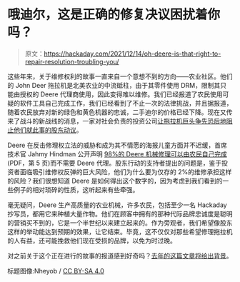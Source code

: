 # 哦迪尔，这是正确的修复决议困扰着你吗？

> 原文：<https://hackaday.com/2021/12/14/oh-deere-is-that-right-to-repair-resolution-troubling-you/>

这些年来，关于维修权利的故事一直来自一个意想不到的方向——农业社区。他们的 John Deer 拖拉机是北美农业的中流砥柱，由于其零件使用 DRM，限制其只能由授权的 Deere 代理商使用，因此变得难以维修。我们已经报道了农民使用可疑的软件工具自己完成工作，我们已经看到了不止一次的法律挑战，并且据报道，随着农民放弃对新的绿色和黄色机器的忠诚，二手迪尔的价格已经下降。现在又传来了战斗的新战线的消息，一家对社会负责的投资公司[让拖拉机巨头争先恐后地阻止他们就此事的股东动议](https://uspirg.org/blogs/blog/usp/deere-shareholders-it-doesnt-add-up)。

Deere 在反击修理权立法的威胁和成为其不情愿的海报儿童方面并不迟缓，首席技术官 Jahmy Hindman 公开声明 [98%的 Deere 机械修理可以由农民自己完成](https://www.sec.gov/divisions/corpfin/cf-noaction/14a-8/2021/greencenturydeere111221-14a8.pdf) (PDF，第 5 页)而不需要 Deere 代理。股东行动的支持者提出的问题是，鉴于投资者面临吸引维修权反弹的巨大风险，他们为什么要为仅存的 2%的维修承担这样的风险？我们很想知道 Deere 是如何得出这个数字的，因为考虑到我们看到的一些例子的相对琐碎的性质，这听起来有些牵强。

毫无疑问，Deere 生产高质量的农业机械，许多农民，包括至少一名 Hackaday 抄写员，都用它来种植大量作物。他们在顾客中拥有的那种代际品牌忠诚度是聪明的营销买不到的，它是一个半世纪以来建立起来的。作为旁观者，我们希望像股东这样的举动能达到预期的效果，让它结束。毕竟，这不仅仅对那些希望修理拖拉机的人有益，还可能挽救他们现在受损的品牌，以免为时过晚。

对之前关于这个正在进行的故事的报道感到好奇吗？[去年的这篇文章将给出背景](https://hackaday.com/2020/03/09/john-deere-and-nebraskas-right-to-repair-the-aftermath-of-a-failed-piece-of-legislation/)。

标题图像:Nheyob / [CC BY-SA 4.0](https://commons.wikimedia.org/wiki/File:John_Deere_tractors_-_One_for_all_ages.jpg)